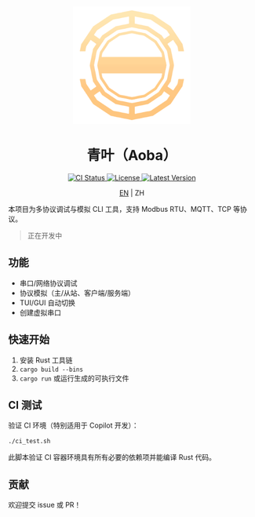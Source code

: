 <p align="center">
  <img src="./res/logo.png" alt="Aoba Logo" width="240" />
</p>

<p align="center">
  <h1 align="center">
    青叶（Aoba）
  </h1>
</p>

<p align="center">
  <a href="https://github.com/celestia-island/aoba/actions/workflows/basic-checks.yml">
    <img src="https://img.shields.io/github/actions/workflow/status/celestia-island/aoba/basic-checks.yml?branch=master&label=CI&logo=github" alt="CI Status" />
  </a>
  <a href="https://github.com/celestia-island/aoba/blob/master/LICENSE">
    <img src="https://img.shields.io/github/license/celestia-island/aoba?color=blue" alt="License" />
  </a>
  <a href="https://github.com/celestia-island/aoba/releases/latest">
    <img src="https://img.shields.io/github/v/tag/celestia-island/aoba?label=version&sort=semver" alt="Latest Version" />
  </a>
</p>

<p align="center">
  <a href="./README.md">EN</a> | ZH
</p>

本项目为多协议调试与模拟 CLI 工具，支持 Modbus RTU、MQTT、TCP 等协议。

> 正在开发中

## 功能

- 串口/网络协议调试
- 协议模拟（主/从站、客户端/服务端）
- TUI/GUI 自动切换
- 创建虚拟串口

## 快速开始

1. 安装 Rust 工具链
2. `cargo build --bins`
3. `cargo run` 或运行生成的可执行文件

## CI 测试

验证 CI 环境（特别适用于 Copilot 开发）：

```bash
./ci_test.sh
```

此脚本验证 CI 容器环境具有所有必要的依赖项并能编译 Rust 代码。

## 贡献

欢迎提交 issue 或 PR！
